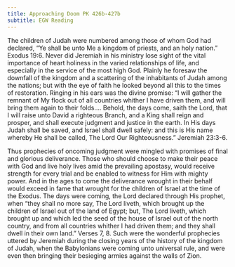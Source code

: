 ```yaml
---
title: Approaching Doom PK 426b-427b
subtitle: EGW Reading
---
```


The children of Judah were numbered among those of whom God had declared, “Ye shall be unto Me a kingdom of priests, and an holy nation.” Exodus 19:6. Never did Jeremiah in his ministry lose sight of the vital importance of heart holiness in the varied relationships of life, and especially in the service of the most high God. Plainly he foresaw the downfall of the kingdom and a scattering of the inhabitants of Judah among the nations; but with the eye of faith he looked beyond all this to the times of restoration. Ringing in his ears was the divine promise: “I will gather the remnant of My flock out of all countries whither I have driven them, and will bring them again to their folds.... Behold, the days come, saith the Lord, that I will raise unto David a righteous Branch, and a King shall reign and prosper, and shall execute judgment and justice in the earth. In His days Judah shall be saved, and Israel shall dwell safely: and this is His name whereby He shall be called, The Lord Our Righteousness.” Jeremiah 23:3-6.

Thus prophecies of oncoming judgment were mingled with promises of final and glorious deliverance. Those who should choose to make their peace with God and live holy lives amid the prevailing apostasy, would receive strength for every trial and be enabled to witness for Him with mighty power. And in the ages to come the deliverance wrought in their behalf would exceed in fame that wrought for the children of Israel at the time of the Exodus. The days were coming, the Lord declared through His prophet, when “they shall no more say, The Lord liveth, which brought up the children of Israel out of the land of Egypt; but, The Lord liveth, which brought up and which led the seed of the house of Israel out of the north country, and from all countries whither I had driven them; and they shall dwell in their own land.” Verses 7, 8. Such were the wonderful prophecies uttered by Jeremiah during the closing years of the history of the kingdom of Judah, when the Babylonians were coming unto universal rule, and were even then bringing their besieging armies against the walls of Zion.